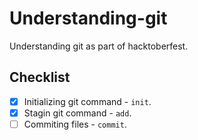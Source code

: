 # Understanding-git

Understanding git as part of hacktoberfest.

## Checklist

 - [x] Initializing git command - ```init```.
 - [x] Stagin git command - ```add```.
 - [ ] Commiting files - ```commit```.
